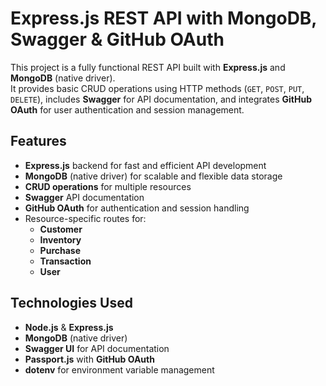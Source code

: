 # Express.js REST API with MongoDB, Swagger & GitHub OAuth

This project is a fully functional REST API built with **Express.js** and **MongoDB** (native driver).  
It provides basic CRUD operations using HTTP methods (`GET`, `POST`, `PUT`, `DELETE`), includes **Swagger** for API documentation, and integrates **GitHub OAuth** for user authentication and session management.

## Features

- **Express.js** backend for fast and efficient API development
- **MongoDB** (native driver) for scalable and flexible data storage
- **CRUD operations** for multiple resources
- **Swagger** API documentation
- **GitHub OAuth** for authentication and session handling
- Resource-specific routes for:
  - **Customer**
  - **Inventory**
  - **Purchase**
  - **Transaction**
  - **User**

## Technologies Used

- **Node.js** & **Express.js**
- **MongoDB** (native driver)
- **Swagger UI** for API documentation
- **Passport.js** with **GitHub OAuth**
- **dotenv** for environment variable management
